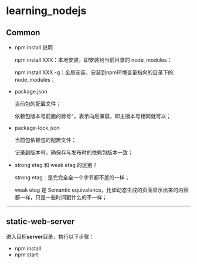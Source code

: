 # learning_nodejs

## Common

* npm install 说明

    npm install XXX：本地安装，即安装到当前目录的 node_modules；
    
    npm install XXX -g：全局安装，安装到npm环境变量指向的目录下的 node_modules；

* package.json

    当前包的配置文件；
    
    依赖包版本号前面的标号^，表示向后兼容，即主版本号相同就可以；

* package-lock.json

    当前包依赖包的配置文件；

    记录副版本号，确保存与发布时的依赖包版本一致；

* strong etag 和 weak etag 的区别？

    strong etag：是完完全全一个字节都不差的一样；

    weak etag 是 Semantic equivalence，比如动态生成的页面显示出来的内容都一样，只是一些时间戳什么的不一样；


---
## static-web-server

进入目标**server**目录，执行以下步骤：
* npm install
* npm start